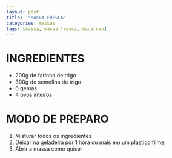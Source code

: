 ```yaml
---
layout: post
title:  "MASSA FRESCA"
categories: massas
tags: [massa, massa fresca, macarrao]
---
```


INGREDIENTES
===

* 200g de farinha de trigo
* 300g de semolina de trigo
* 6 gemas
* 4 ovos inteiros

MODO DE PREPARO
===

1. Misturar todos os ingredientes
2. Deixar na geladeira por 1 hora ou mais em um plástico filme;
3. Abrir a massa como quiser